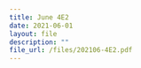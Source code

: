```yaml
---
title: June 4E2
date: 2021-06-01
layout: file
description: ""
file_url: /files/202106-4E2.pdf
---
```

